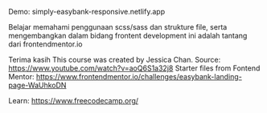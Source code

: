 Demo: simply-easybank-responsive.netlify.app

Belajar memahami penggunaan scss/sass dan strukture file, serta mengembangkan dalam bidang frontent development 
ini adalah tantang dari frontendmentor.io


Terima kasih
This course was created by Jessica Chan.
Source: https://www.youtube.com/watch?v=aoQ6S1a32j8
Starter files from Fontend Mentor: https://www.frontendmentor.io/challenges/easybank-landing-page-WaUhkoDN

Learn: https://www.freecodecamp.org/